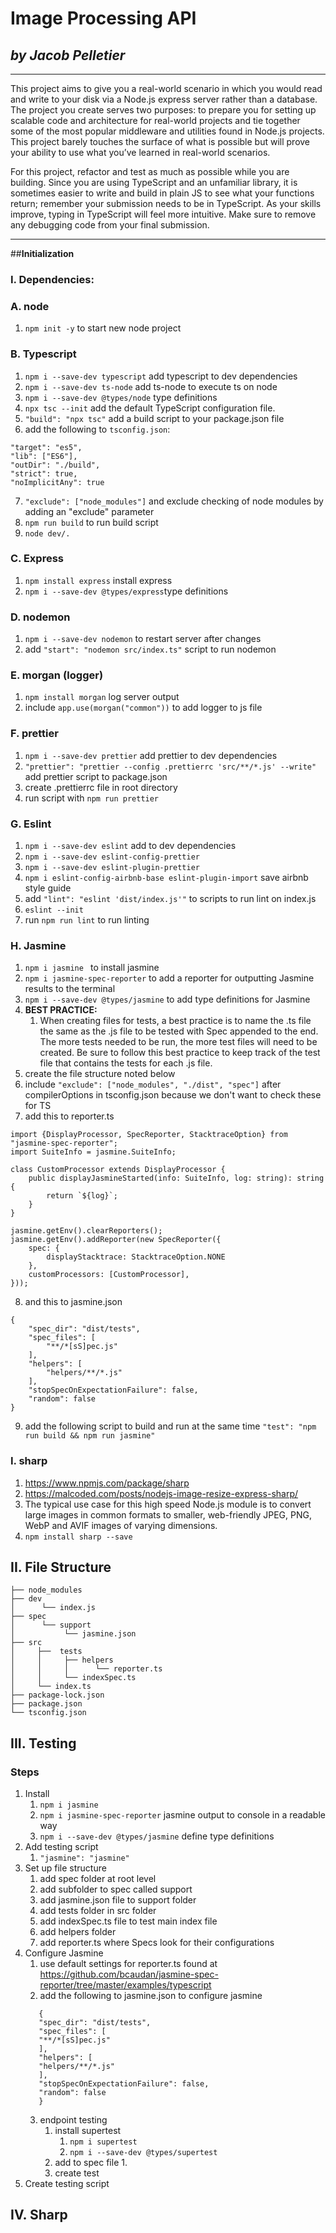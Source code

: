 # Image Processing API
##  *by Jacob Pelletier* 
______________________________
This project aims to give you a real-world scenario in which you would read and write to your disk via a Node.js express 
server rather than a database. The project you create serves two purposes: to prepare you for setting up scalable code 
and architecture for real-world projects and tie together some of the most popular middleware and utilities found in 
Node.js projects. This project barely touches the surface of what is possible but will prove your ability to use what 
you’ve learned in real-world scenarios.

For this project, refactor and test as much as possible while you are building. Since you are using TypeScript and an 
unfamiliar library, it is sometimes easier to write and build in plain JS to see what your functions return; remember 
your submission needs to be in TypeScript. As your skills improve, typing in TypeScript will feel more intuitive. Make 
sure to remove any debugging code from your final submission.
_____________________________

##**Initialization**
### I. Dependencies:
### A. node
1. `npm init -y` to start new node project
### B. Typescript
1. `npm i --save-dev typescript` add typescript to dev dependencies
2. `npm i --save-dev ts-node` add ts-node to execute ts on node
3. `npm i --save-dev @types/node` type definitions
4. `npx tsc --init` add the default TypeScript configuration file.
5. `"build": "npx tsc"` add a build script to your package.json file
6. add the following to `tsconfig.json`:
```
"target": "es5",
"lib": ["ES6"],
"outDir": "./build",
"strict": true,
"noImplicitAny": true
```   
7. `"exclude": ["node_modules"]` and exclude checking of node modules by adding an "exclude" parameter
8. `npm run build` to run build script
9. `node dev/.`
### C. Express
1. `npm install express` install express
2. `npm i --save-dev @types/express`type definitions
### D. nodemon
1. `npm i --save-dev nodemon` to restart server after changes
2. add `"start": "nodemon src/index.ts"` script to run nodemon
### E. morgan (logger)
1. `npm install morgan` log server output
2.  include `app.use(morgan("common"))` to add logger to js file
### F. prettier 
1. `npm i --save-dev prettier` add prettier to dev dependencies
2. `"prettier": "prettier --config .prettierrc 'src/**/*.js' --write"` add prettier script to package.json
3. create .prettierrc file in root directory
4. run script with `npm run prettier`
### G. Eslint
1. `npm i --save-dev eslint` add to dev dependencies
2. `npm i --save-dev eslint-config-prettier` 
3. `npm i --save-dev eslint-plugin-prettier`
4. `npm i eslint-config-airbnb-base eslint-plugin-import` save airbnb style guide
5. add `"lint": "eslint 'dist/index.js'"` to scripts to run lint on index.js
6. `eslint --init`
7. run `npm run lint` to run linting
### H. Jasmine
1. `npm i jasmine ` to install jasmine
2. `npm i jasmine-spec-reporter` to add a reporter for outputting Jasmine results to the terminal
3. `npm i --save-dev @types/jasmine` to add type definitions for Jasmine 
4. **BEST PRACTICE:**
   1. When creating files for tests, a best practice is to name the .ts file the same as the .js file to be tested with 
   Spec appended to the end. The more tests needed to be run, the more test files will need to be created. Be sure to 
   follow this best practice to keep track of the test file that contains the tests for each .js file.
5. create the file structure noted below
6. include `"exclude": ["node_modules", "./dist", "spec"]` after compilerOptions in tsconfig.json because we don't want to check these for TS
7. add this to reporter.ts
```
import {DisplayProcessor, SpecReporter, StacktraceOption} from "jasmine-spec-reporter";
import SuiteInfo = jasmine.SuiteInfo;

class CustomProcessor extends DisplayProcessor {
    public displayJasmineStarted(info: SuiteInfo, log: string): string {
        return `${log}`;
    }
}

jasmine.getEnv().clearReporters();
jasmine.getEnv().addReporter(new SpecReporter({
    spec: {
        displayStacktrace: StacktraceOption.NONE
    },
    customProcessors: [CustomProcessor],
}));
```
8. and this to jasmine.json
```
{
    "spec_dir": "dist/tests",
    "spec_files": [
        "**/*[sS]pec.js"
    ],
    "helpers": [
        "helpers/**/*.js"
    ],
    "stopSpecOnExpectationFailure": false,
    "random": false
}
```
9. add the following script to build and run at the same time `"test": "npm run build && npm run jasmine"`
### I. sharp
1. https://www.npmjs.com/package/sharp
2. https://malcoded.com/posts/nodejs-image-resize-express-sharp/
3. The typical use case for this high speed Node.js module is to convert large images in common formats to smaller, web-friendly JPEG, PNG, WebP and AVIF images of varying dimensions.
4. `npm install sharp --save` 
## II. File Structure
```
├── node_modules
├── dev
│      └── index.js
├── spec
│      └── support
│           └── jasmine.json
├── src
│     ├──  tests
│     │     ├── helpers
│     │     │      └── reporter.ts
│     │     └── indexSpec.ts
│     └── index.ts
├── package-lock.json
├── package.json
└── tsconfig.json
```

## III. Testing
### Steps
1. Install
   1. `npm i jasmine`
   2. `npm i jasmine-spec-reporter` jasmine output to console in a readable way
   3. `npm i --save-dev @types/jasmine` define type definitions
2. Add testing script
   1. `"jasmine": "jasmine"`
3. Set up file structure
   1. add spec folder at root level
   2. add subfolder to spec called support
   3. add jasmine.json file to support folder
   4. add tests folder in src folder 
   5. add indexSpec.ts file to test main index file
   6. add helpers folder
   7. add reporter.ts where Specs look for their configurations
4. Configure Jasmine
   1. use default settings for reporter.ts found at https://github.com/bcaudan/jasmine-spec-reporter/tree/master/examples/typescript
   2. add the following to jasmine.json to configure jasmine
   ```
      {
      "spec_dir": "dist/tests",
      "spec_files": [
      "**/*[sS]pec.js"
      ],
      "helpers": [
      "helpers/**/*.js"
      ],
      "stopSpecOnExpectationFailure": false,
      "random": false
      }
   ```
   3. endpoint testing
      1. install supertest
         1. `npm i supertest`
         2. `npm i --save-dev @types/supertest`
      2. add to spec file
         1. 
      3. create test
5. Create testing script

## IV. Sharp